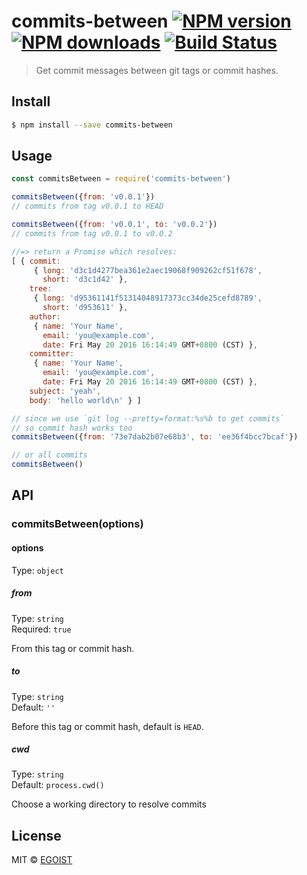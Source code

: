 # commits-between [![NPM version](https://img.shields.io/npm/v/commits-between.svg)](https://npmjs.com/package/commits-between) [![NPM downloads](https://img.shields.io/npm/dm/commits-between.svg)](https://npmjs.com/package/commits-between) [![Build Status](https://img.shields.io/circleci/project/egoist/commits-between/master.svg)](https://circleci.com/gh/egoist/commits-between)

> Get commit messages between git tags or commit hashes.

## Install

```bash
$ npm install --save commits-between
```

## Usage

```js
const commitsBetween = require('commits-between')

commitsBetween({from: 'v0.0.1'})
// commits from tag v0.0.1 to HEAD

commitsBetween({from: 'v0.0.1', to: 'v0.0.2'})
// commits from tag v0.0.1 to v0.0.2

//=> return a Promise which resolves:
[ { commit:
     { long: 'd3c1d4277bea361e2aec19068f909262cf51f678',
       short: 'd3c1d42' },
    tree:
     { long: 'd95361141f51314048917373cc34de25cefd8789',
       short: 'd953611' },
    author:
     { name: 'Your Name',
       email: 'you@example.com',
       date: Fri May 20 2016 16:14:49 GMT+0800 (CST) },
    committer:
     { name: 'Your Name',
       email: 'you@example.com',
       date: Fri May 20 2016 16:14:49 GMT+0800 (CST) },
    subject: 'yeah',
    body: 'hello world\n' } ]

// since we use `git log --pretty=format:%s%b to get commits`
// so commit hash works too
commitsBetween({from: '73e7dab2b07e68b3', to: 'ee36f4bcc7bcaf'})

// or all commits
commitsBetween()
```

## API

### commitsBetween(options)

#### options

Type: `object`

##### from

Type: `string`  
Required: `true`

From this tag or commit hash.

##### to

Type: `string`  
Default: `''`

Before this tag or commit hash, default is `HEAD`.

##### cwd

Type: `string`  
Default: `process.cwd()`

Choose a working directory to resolve commits

## License

MIT © [EGOIST](https://github.com/egoist)

